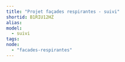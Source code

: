```yaml
---
title: "Projet façades respirantes - suivi"
shortid: B1RIU12HZ
alias:
model:
  - suivi
tags:
node: 
  - "facades-respirantes"
---
```

